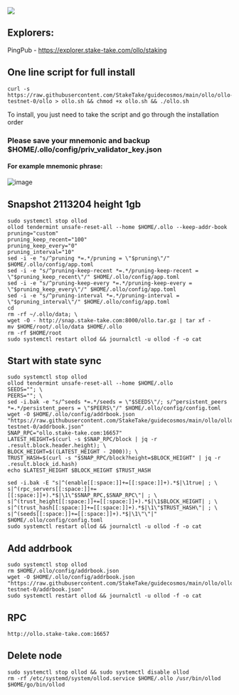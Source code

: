 ![](https://i.yapx.ru/RTuEU.jpg)


## Explorers: 
PingPub - https://explorer.stake-take.com/ollo/staking
## One line script for full install
```
curl -s https://raw.githubusercontent.com/StakeTake/guidecosmos/main/ollo/ollo-testnet-0/ollo > ollo.sh && chmod +x ollo.sh && ./ollo.sh
```
To install, you just need to take the script and go through the installation order
### Please save your mnemonic and backup $HOME/.ollo/config/priv_validator_key.json
#### For example mnemonic phrase:
![image](https://user-images.githubusercontent.com/93165931/184551172-16cb2f1a-3145-4e5b-8092-c966e2f3e5ef.png)

## Snapshot 2113204 height 1gb
```
sudo systemctl stop ollod
ollod tendermint unsafe-reset-all --home $HOME/.ollo --keep-addr-book
pruning="custom"
pruning_keep_recent="100"
pruning_keep_every="0"
pruning_interval="10"
sed -i -e "s/^pruning *=.*/pruning = \"$pruning\"/" $HOME/.ollo/config/app.toml
sed -i -e "s/^pruning-keep-recent *=.*/pruning-keep-recent = \"$pruning_keep_recent\"/" $HOME/.ollo/config/app.toml
sed -i -e "s/^pruning-keep-every *=.*/pruning-keep-every = \"$pruning_keep_every\"/" $HOME/.ollo/config/app.toml
sed -i -e "s/^pruning-interval *=.*/pruning-interval = \"$pruning_interval\"/" $HOME/.ollo/config/app.toml
cd
rm -rf ~/.ollo/data; \
wget -O - http://snap.stake-take.com:8000/ollo.tar.gz | tar xf -
mv $HOME/root/.ollo/data $HOME/.ollo
rm -rf $HOME/root
sudo systemctl restart ollod && journalctl -u ollod -f -o cat
```
## Start with state sync
```
sudo systemctl stop ollod
ollod tendermint unsafe-reset-all --home $HOME/.ollo
SEEDS=""; \
PEERS=""; \
sed -i.bak -e "s/^seeds *=.*/seeds = \"$SEEDS\"/; s/^persistent_peers *=.*/persistent_peers = \"$PEERS\"/" $HOME/.ollo/config/config.toml
wget -O $HOME/.ollo/config/addrbook.json "https://raw.githubusercontent.com/StakeTake/guidecosmos/main/ollo/ollo-testnet-0/addrbook.json"
SNAP_RPC="ollo.stake-take.com:16657"
LATEST_HEIGHT=$(curl -s $SNAP_RPC/block | jq -r .result.block.header.height); \
BLOCK_HEIGHT=$((LATEST_HEIGHT - 2000)); \
TRUST_HASH=$(curl -s "$SNAP_RPC/block?height=$BLOCK_HEIGHT" | jq -r .result.block_id.hash)
echo $LATEST_HEIGHT $BLOCK_HEIGHT $TRUST_HASH

sed -i.bak -E "s|^(enable[[:space:]]+=[[:space:]]+).*$|\1true| ; \
s|^(rpc_servers[[:space:]]+=[[:space:]]+).*$|\1\"$SNAP_RPC,$SNAP_RPC\"| ; \
s|^(trust_height[[:space:]]+=[[:space:]]+).*$|\1$BLOCK_HEIGHT| ; \
s|^(trust_hash[[:space:]]+=[[:space:]]+).*$|\1\"$TRUST_HASH\"| ; \
s|^(seeds[[:space:]]+=[[:space:]]+).*$|\1\"\"|" $HOME/.ollo/config/config.toml
sudo systemctl restart ollod && journalctl -u ollod -f -o cat
```
## Add addrbook
```
sudo systemctl stop ollod
rm $HOME/.ollo/config/addrbook.json
wget -O $HOME/.ollo/config/addrbook.json "https://raw.githubusercontent.com/StakeTake/guidecosmos/main/ollo/ollo-testnet-0/addrbook.json"
sudo systemctl restart ollod && journalctl -u ollod -f -o cat
```
## RPC
```
http://ollo.stake-take.com:16657
```
## Delete node
```
sudo systemctl stop ollod && sudo systemctl disable ollod
rm -rf /etc/systemd/system/ollod.service $HOME/.ollo /usr/bin/ollod $HOME/go/bin/ollod
```

